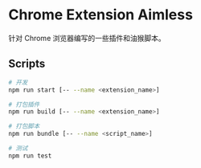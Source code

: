 # Chrome Extension Aimless

针对 Chrome 浏览器编写的一些插件和油猴脚本。

## Scripts

```bash
# 开发
npm run start [-- --name <extension_name>]

# 打包插件
npm run build [-- --name <extension_name>]

# 打包脚本
npm run bundle [-- --name <script_name>]

# 测试
npm run test
```
